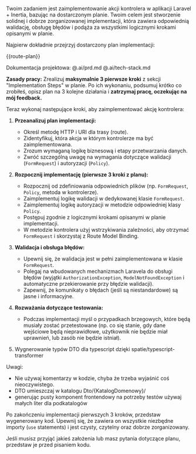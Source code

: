 Twoim zadaniem jest zaimplementowanie akcji kontrolera w aplikacji Laravel + Inertia, bazując na dostarczonym planie. Twoim celem jest stworzenie solidnej i dobrze zorganizowanej implementacji, która zawiera odpowiednią walidację, obsługę błędów i podąża za wszystkimi logicznymi krokami opisanymi w planie.

Najpierw dokładnie przejrzyj dostarczony plan implementacji:

{{route-plan}}

Dokumentacja projektowa:
@.ai/prd.md 
@.ai/tech-stack.md 

**Zasady pracy:** Zrealizuj **maksymalnie 3 pierwsze kroki** z sekcji "Implementation Steps" w planie. Po ich wykonaniu, podsumuj krótko co zrobiłeś, opisz plan na 3 kolejne działania i **zatrzymaj pracę, oczekując na mój feedback.**

Teraz wykonaj następujące kroki, aby zaimplementować akcję kontrolera:

1.  **Przeanalizuj plan implementacji:**
    *   Określ metodę HTTP i URI dla trasy (route).
    *   Zidentyfikuj, która akcja w którym kontrolerze ma być zaimplementowana.
    *   Zrozum wymaganą logikę biznesową i etapy przetwarzania danych.
    *   Zwróć szczególną uwagę na wymagania dotyczące walidacji (`FormRequest`) i autoryzacji (`Policy`).

2.  **Rozpocznij implementację (pierwsze 3 kroki z planu):**
    *   Rozpocznij od zdefiniowania odpowiednich plików (np. `FormRequest`, `Policy`, metoda w kontrolerze).
    *   Zaimplementuj logikę walidacji w dedykowanej klasie `FormRequest`.
    *   Zaimplementuj logikę autoryzacji w metodzie odpowiedniej klasy `Policy`.
    *   Postępuj zgodnie z logicznymi krokami opisanymi w planie implementacji.
    *   W metodzie kontrolera użyj wstrzykiwania zależności, aby otrzymać `FormRequest` i skorzystaj z Route Model Binding.

3.  **Walidacja i obsługa błędów:**
    *   Upewnij się, że walidacja jest w pełni zaimplementowana w klasie `FormRequest`.
    *   Polegaj na wbudowanych mechanizmach Laravela do obsługi błędów (wyjątki `AuthorizationException`, `ModelNotFoundException` i automatyczne przekierowanie przy błędzie walidacji).
    *   Zapewnij, że komunikaty o błędach (jeśli są niestandardowe) są jasne i informacyjne.

4.  **Rozważania dotyczące testowania:**
    *   Podczas implementacji myśl o przypadkach brzegowych, które będą musiały zostać przetestowane (np. co się stanie, gdy dane wejściowe będą nieprawidłowe, użytkownik nie będzie miał uprawnień, lub zasób nie będzie istniał).

5. Wygnerowanie typów DTO dla typescript dzięki spatie/typescript-transformer

Uwagi:
- Nie używaj komentarzy w kodzie, chyba że trzeba wyjaśnić coś nieoczywistego.
- DTO umieszczaj w katalogu Dto/{KatalogDomenowy}/
- generując pusty komponent frontendowy na potrzeby testów używaj małych liter dla podkatalogów

Po zakończeniu implementacji pierwszych 3 kroków, przedstaw wygenerowany kod. Upewnij się, że zawiera on wszystkie niezbędne importy (`use` statements) i jest czysty, czytelny oraz dobrze zorganizowany.

Jeśli musisz przyjąć jakieś założenia lub masz pytania dotyczące planu, przedstaw je przed pisaniem kodu.